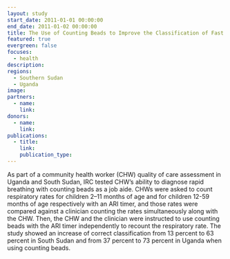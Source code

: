 ```yaml
---
layout: study
start_date: 2011-01-01 00:00:00
end_date: 2011-01-02 00:00:00
title: The Use of Counting Beads to Improve the Classification of Fast Breathing
featured: true
evergreen: false
focuses:
  - health
description:
regions:
  - Southern Sudan
  - Uganda
image:
partners:
  - name:
    link:
donors:
  - name:
    link:
publications:
  - title:
    link:
    publication_type:
---
```


As part of a community health worker (CHW) quality of care assessment in Uganda and South Sudan, IRC tested CHW’s ability to diagnose rapid breathing with counting beads as a job aide. CHWs were asked to count respiratory rates for children 2–11 months of age and for children 12-59 months of age respectively with an ARI timer, and those rates were compared against a clinician counting the rates simultaneously along with the CHW. Then, the CHW and the clinician were instructed to use counting beads with the ARI timer independently to recount the respiratory rate. The study showed an increase of correct classification from 13 percent to 63 percent in South Sudan and from 37 percent to 73 percent in Uganda when using counting beads.